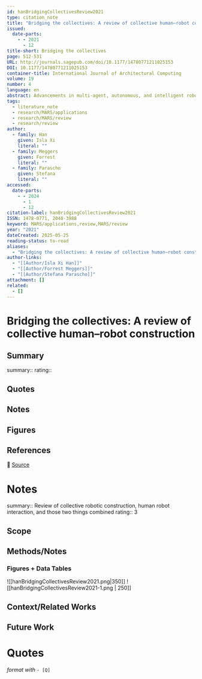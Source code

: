 ```yaml
---
id: hanBridgingCollectivesReview2021
type: citation_note
title: "Bridging the collectives: A review of collective human–robot construction"
issued:
  date-parts:
    - - 2021
      - 12
title-short: Bridging the collectives
page: 512-531
URL: http://journals.sagepub.com/doi/10.1177/14780771211025153
DOI: 10.1177/14780771211025153
container-title: International Journal of Architectural Computing
volume: 19
number: 4
language: en
abstract: Advancements in multi-agent, autonomous, and intelligent robotic systems over the past decades point toward new design and fabrication possibilities. Exploring how humans and robots can create and construct collectively is essential in leveraging robotic technology in the building sector. However, only by making existing knowledge from relevant technological disciplines accessible to designers can we fully exploit current construction methods and further develop them to address the challenges in architecture. To do this, we present a review paper that bridges the gap between Collective Robotic Construction (CRC) and Human–Robot Interaction (HRI) and deﬁnes a new research domain in Collective Human–Robot Construction (CHRC) in the architectural design and fabrication context.
tags:
  - literature_note
  - research/MARS/applications
  - research/MARS/review
  - research/review
author:
  - family: Han
    given: Isla Xi
    literal: ""
  - family: Meggers
    given: Forrest
    literal: ""
  - family: Parascho
    given: Stefana
    literal: ""
accessed:
  date-parts:
    - - 2024
      - 1
      - 12
citation-label: hanBridgingCollectivesReview2021
ISSN: 1478-0771, 2048-3988
keyword: MARS/applications,review,MARS/review
year: "2021"
dateCreated: 2025-05-25
reading-status: to-read
aliases:
  - "Bridging the collectives: A review of collective human–robot construction"
author-links:
  - "[[Author/Isla Xi Han]]"
  - "[[Author/Forrest Meggers]]"
  - "[[Author/Stefana Parascho]]"
attachment: []
related:
  - []
---
```


# Bridging the collectives: A review of collective human–robot construction

## Summary
summary::
rating::

## Quotes

## Notes

## Figures

## References

🔗 [Source](http://journals.sagepub.com/doi/10.1177/14780771211025153)

# Notes 
summary:: Review of collective robotic construction, human robot interaction, and those two things combined
rating:: 3

## Scope
## Methods/Notes
### Figures + Data Tables
![[hanBridgingCollectivesReview2021.png|350]]
![[hanBridgingCollectivesReview2021-1.png | 250]]

## Context/Related Works
## Future Work


# Quotes
 *format with* `- [Q]`
